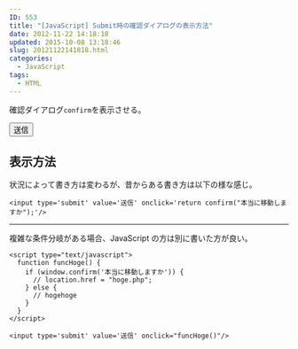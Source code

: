 ```yaml
---
ID: 553
title: "[JavaScript] Submit時の確認ダイアログの表示方法"
date: 2012-11-22 14:18:18
updated: 2015-10-08 13:18:46
slug: 20121122141818.html
categories:
  - JavaScript
tags:
  - HTML
---
```


確認ダイアログ<code>confirm</code>を表示させる。

<div class="sandbox"><input type='button' value='送信' onclick='return confirm("本当に移動しますか");' class="btn btn-info"/></div>
<!--more-->
<h2>表示方法</h2>
状況によって書き方は変わるが、昔からある書き方は以下の様な感じ。

<pre class="html"><code>&lt;input type='submit' value='送信' onclick='return confirm(&quot;本当に移動しますか&quot;);'/&gt;</code></pre>

<hr>

複雑な条件分岐がある場合、JavaScript の方は別に書いた方が良い。

<pre class="html"><code>&lt;script type=&quot;text/javascript&quot;&gt;
  function funcHoge() {
    if (window.confirm('本当に移動しますか')) {
      // location.href = &quot;hoge.php&quot;;
    } else {
      // hogehoge
    }
  }
&lt;/script&gt;

&lt;input type='submit' value='送信' onclick=&quot;funcHoge()&quot;/&gt;</code></pre>
